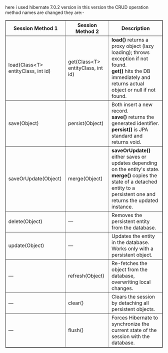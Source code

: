 here i used hibernate 7.0.2 version in this version the CRUD operation method names are changed they are:-
<table border="1" cellspacing="0" cellpadding="5">
  <thead>
    <tr>
      <th>Session Method 1</th>
      <th>Session Method 2</th>
      <th>Description</th>
    </tr>
  </thead>
  <tbody>
    <tr>
      <td>load(Class&lt;T&gt; entityClass, int id)</td>
      <td>get(Class&lt;T&gt; entityClass, int id)</td>
      <td>
        <b>load()</b> returns a proxy object (lazy loading); throws exception if not found.<br>
        <b>get()</b> hits the DB immediately and returns actual object or null if not found.
      </td>
    </tr>
    <tr>
      <td>save(Object)</td>
      <td>persist(Object)</td>
      <td>
        Both insert a new record.<br>
        <b>save()</b> returns the generated identifier.<br>
        <b>persist()</b> is JPA standard and returns void.
      </td>
    </tr>
    <tr>
      <td>saveOrUpdate(Object)</td>
      <td>merge(Object)</td>
      <td>
        <b>saveOrUpdate()</b> either saves or updates depending on the entity's state.<br>
        <b>merge()</b> copies the state of a detached entity to a persistent one and returns the updated instance.
      </td>
    </tr>
    <tr>
      <td>delete(Object)</td>
      <td>—</td>
      <td>Removes the persistent entity from the database.</td>
    </tr>
    <tr>
      <td>update(Object)</td>
      <td>—</td>
      <td>Updates the entity in the database. Works only with a persistent object.</td>
    </tr>
    <tr>
      <td>—</td>
      <td>refresh(Object)</td>
      <td>Re-fetches the object from the database, overwriting local changes.</td>
    </tr>
    <tr>
      <td>—</td>
      <td>clear()</td>
      <td>Clears the session by detaching all persistent objects.</td>
    </tr>
    <tr>
      <td>—</td>
      <td>flush()</td>
      <td>Forces Hibernate to synchronize the current state of the session with the database.</td>
    </tr>
  </tbody>
</table>

